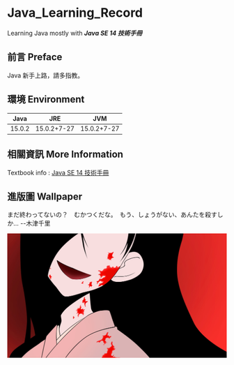 # Java_Learning_Record
Learning Java mostly with ***Java SE 14 技術手冊***

## 前言  Preface
Java 新手上路，請多指教。

## 環境  Environment
Java|JRE|JVM
-|:-:|-
15.0.2|15.0.2+7-27|15.0.2+7-27

## 相關資訊  More Information
Textbook info : [Java SE 14 技術手冊](http://books.gotop.com.tw/v_ACL059300)

## 進版圖  Wallpaper
まだ終わってないの？　むかつくだな。　もう、しょうがない、あんたを殺すしか...
--木津千里

![image](wallpaper416.jpg)
